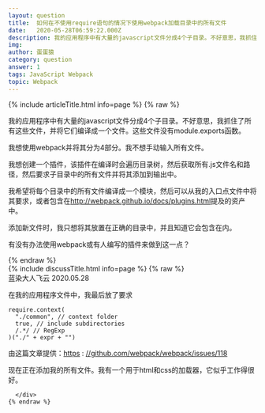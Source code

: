 ```yaml
---
layout: question
title:  如何在不使用require语句的情况下使用webpack加载目录中的所有文件
date:   2020-05-28T06:59:22.000Z
description: 我的应用程序中有大量的javascript文件分成4个子目录。不好意思，我抓住了所有这些文件，并将它们编译成一个文件。这些文件没有module.expor...
img: 
author: 蛋蛋猿
category: question
answer: 1
tags: JavaScript Webpack
topic: Webpack
---
```

<div class="article-root">
  <div class="article">
    {% include articleTitle.html info=page %}
    {% raw %}
    <div class="article-content"><p><font style="vertical-align: inherit;"><font style="vertical-align: inherit;">我的应用程序中有大量的javascript文件分成4个子目录。</font><font style="vertical-align: inherit;">不好意思，我抓住了所有这些文件，并将它们编译成一个文件。</font><font style="vertical-align: inherit;">这些文件没有module.exports函数。</font></font></p>

<p><font style="vertical-align: inherit;"><font style="vertical-align: inherit;">我想使用webpack并将其分为4部分。</font><font style="vertical-align: inherit;">我不想手动输入所有文件。</font></font></p>

<p><font style="vertical-align: inherit;"><font style="vertical-align: inherit;">我想创建一个插件，该插件在编译时会遍历目录树，然后获取所有.js文件名和路径，然后要求子目录中的所有文件并将其添加到输出中。 </font></font></p>

<p><font style="vertical-align: inherit;"><font style="vertical-align: inherit;">我希望将每个目录中的所有文件编译成一个模块，然后可以从我的入口点文件中将其要求，或者包含在</font></font><a href="http://webpack.github.io/docs/plugins.html" rel="noreferrer"><font style="vertical-align: inherit;"><font style="vertical-align: inherit;">http://webpack.github.io/docs/plugins.html</font></font></a><font style="vertical-align: inherit;"><font style="vertical-align: inherit;">提及</font><font style="vertical-align: inherit;">的资产</font><font style="vertical-align: inherit;">中。</font></font></p>

<p><font style="vertical-align: inherit;"><font style="vertical-align: inherit;">添加新文件时，我只想将其放置在正确的目录中，并且知道它会包含在内。</font></font></p>

<p><font style="vertical-align: inherit;"><font style="vertical-align: inherit;">有没有办法使用webpack或有人编写的插件来做到这一点？</font></font></p></div>
    {% endraw %}
  </div>

  <div class="discuss-wrapper">
    {% include discussTitle.html info=page %}
    {% raw %}
    <div class="discuss-item">
        <div class="discuss-parent">
          <div class="discuss-meta">
            <span class="discuss-user">蓝染大人飞云</span>
            <span class="discuss-time">2020.05.28</span>
          </div>
          <div class="discuss-comment"><p><font style="vertical-align: inherit;"><font style="vertical-align: inherit;">在我的应用程序文件中，我最后放了要求 </font></font></p>

<pre class="lang-js prettyprint prettyprinted" style=""><code><span class="pln">require</span><span class="pun">.</span><span class="pln">context</span><span class="pun">(</span><span class="pln">
  </span><span class="str">"./common"</span><span class="pun">,</span><span class="pln"> </span><span class="com">// context folder</span><span class="pln">
  </span><span class="kwd">true</span><span class="pun">,</span><span class="pln"> </span><span class="com">// include subdirectories</span><span class="pln">
  </span><span class="pun">/.*</span><span class="str">/ /</span><span class="pun">/</span><span class="pln"> </span><span class="typ">RegExp</span><span class="pln">
</span><span class="pun">)(</span><span class="str">"./"</span><span class="pln"> </span><span class="pun">+</span><span class="pln"> expr </span><span class="pun">+</span><span class="pln"> </span><span class="str">""</span><span class="pun">)</span></code></pre>

<p><font style="vertical-align: inherit;"><font style="vertical-align: inherit;">由这篇文章提供：</font><a href="https://github.com/webpack/webpack/issues/118"><font style="vertical-align: inherit;">https</font></a><font style="vertical-align: inherit;"> : </font></font><a href="https://github.com/webpack/webpack/issues/118"><font style="vertical-align: inherit;"><font style="vertical-align: inherit;">//github.com/webpack/webpack/issues/118</font></font></a></p>

<p><font style="vertical-align: inherit;"><font style="vertical-align: inherit;">现在正在添加我的所有文件。</font><font style="vertical-align: inherit;">我有一个用于html和css的加载器，它似乎工作得很好。</font></font></p></div>
        </div>
        
      </div>
    {% endraw %}
  </div>
<div>
